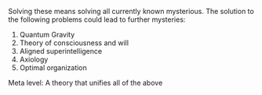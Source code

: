 

Solving these means solving all currently known mysterious. The solution to the following problems could lead to further mysteries:

1. Quantum Gravity
2. Theory of consciousness and will
3. Aligned superintelligence
4. Axiology
5. Optimal organization

Meta level: A theory that unifies all of the above